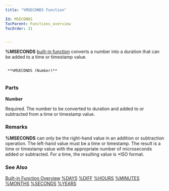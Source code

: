 ```yaml
---
title: "%MSECONDS Function"

Id: MSECONDS
TocParent: Functions_overview
TocOrder: 31


---
```


<span style="FONT-WEIGHT: bold">%MSECONDS</span> [built-in function](Functions_overview.html) converts a number into a duration that can be added to a time or timestamp value. 

```

 **%MSECONDS (Number)** 
        
```

### Parts

**Number** 

Required. The number to be converted to duration and added to or subtracted from a time or timestamp value.


### Remarks
**%MSECONDS** can only be the right-hand value in an addition or subtraction operation. The left-hand value must be a time or timestamp. The result is a time or timestamp value with the appropriate number of microseconds added or subtracted. For a time, the resulting value is *ISO format. 

### See Also
[Built-in Function Overview](Functions_overview.html)
[%DAYS](DAYS_Function.html)
[%DIFF](DIFF_Function.html)
[%HOURS](HOURS_Function.html)
[%MINUTES](MINUTES_Function.html)
[%MONTHS](MONTHS_Function.html)
[%SECONDS](SECONDS_Function.html)
[%YEARS](YEARS_Function.html) 
